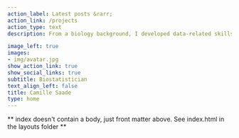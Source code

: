 ```yaml
---
action_label: Latest posts &rarr;
action_link: /projects
action_type: text
description: From a biology background, I developed data-related skills in R and Python during my [PhD](https://www.theses.fr/2022UMONG048) in theoretical ecology regarding the dynamics and stability of spatially structured ecosystem. I currently use my skills as a statistician at Sanofi, where I work on the R&D of vaccines.

image_left: true
images:
- img/avatar.jpg
show_action_link: true
show_social_links: true
subtitle: Biostatistician
text_align_left: false
title: Camille Saade
type: home
---
```


** index doesn't contain a body, just front matter above.
See index.html in the layouts folder **

